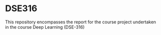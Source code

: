 # DSE316
This repository encompasses the report for the course project undertaken in the course Deep Learning (DSE-316)
